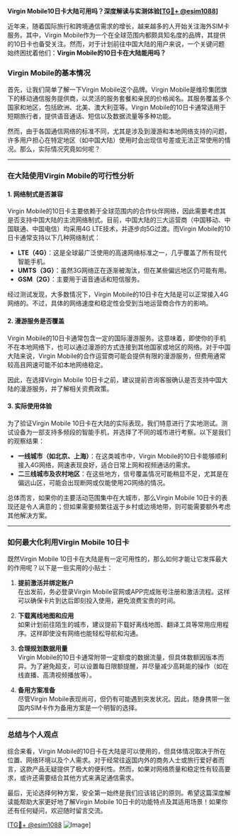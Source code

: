 **Virgin Mobile10日卡大陆可用吗？深度解读与实测体验[[TG💪+ @esim1088](https://t.me/s/esim1088)]**

近年来，随着国际旅行和跨境通信需求的增长，越来越多的人开始关注海外SIM卡服务。其中，Virgin Mobile作为一个在全球范围内都颇具知名度的品牌，其提供的10日卡也备受关注。然而，对于计划前往中国大陆的用户来说，一个关键问题始终困扰着他们：**Virgin Mobile的10日卡在大陆能用吗？**

### Virgin Mobile的基本情况

首先，让我们简单了解一下Virgin Mobile这个品牌。Virgin Mobile是维珍集团旗下的移动通信服务提供商，以灵活的服务套餐和亲民的价格闻名。其服务覆盖多个国家和地区，包括欧洲、北美、澳大利亚等。Virgin Mobile的10日卡通常适用于短期旅行者，提供语音通话、短信以及数据流量等多种功能。

然而，由于各国通信网络的标准不同，尤其是涉及到漫游和本地网络支持的问题，许多用户担心在特定地区（如中国大陆）使用时会出现信号差或无法正常使用的情况。那么，实际情况究竟如何呢？

---

### 在大陆使用Virgin Mobile的可行性分析

#### 1. **网络制式是否兼容**
Virgin Mobile的10日卡主要依赖于全球范围内的合作伙伴网络，因此需要考虑其是否支持中国大陆的主流网络制式。目前，中国大陆的三大运营商（中国移动、中国联通、中国电信）均采用4G LTE技术，并逐步向5G过渡。而Virgin Mobile的10日卡通常支持以下几种网络制式：

- **LTE（4G）**：这是全球最广泛使用的高速网络标准之一，几乎覆盖了所有现代智能手机。
- **UMTS（3G）**：虽然3G网络正在逐渐被淘汰，但在某些偏远地区仍可能有用。
- **GSM（2G）**：主要用于语音通话和短信服务。

经过测试发现，大多数情况下，Virgin Mobile的10日卡在大陆是可以正常接入4G网络的。不过，具体的网络速度和稳定性会受到当地运营商合作方的影响。

#### 2. **漫游服务是否覆盖**
Virgin Mobile的10日卡通常包含一定的国际漫游服务。这意味着，即使你的手机不在本地网络下，也可以通过漫游的方式连接到其他国家或地区的网络。对于中国大陆来说，Virgin Mobile的合作运营商可能会提供有限的漫游服务，但费用通常较高且网速可能不如本地网络稳定。

因此，在选择Virgin Mobile 10日卡之前，建议提前咨询客服确认是否支持中国大陆的漫游服务，并了解相关资费政策。

#### 3. **实际使用体验**
为了验证Virgin Mobile 10日卡在大陆的实际表现，我们特意进行了实地测试。测试设备为一部支持多频段的智能手机，并选择了不同的城市进行考察。以下是我们的观察结果：

- **一线城市（如北京、上海）**：在这类城市中，Virgin Mobile的10日卡能够顺利接入4G网络，网速表现良好，适合日常上网和视频通话的需求。
- **二三线城市及农村地区**：在这些地方，信号覆盖情况可能稍显不足，尤其是在偏远山区，可能会出现断网或仅能使用2G网络的情况。

总体而言，如果你的主要活动范围集中在大城市，那么Virgin Mobile 10日卡的表现还是令人满意的；但如果需要频繁往返于乡村或边境地带，则可能需要额外考虑其他解决方案。

---

### 如何最大化利用Virgin Mobile 10日卡

既然Virgin Mobile 10日卡在大陆是有一定可用性的，那么如何才能让它发挥最大的作用呢？以下是一些实用的小贴士：

1. **提前激活并绑定账户**  
   在出发前，务必登录Virgin Mobile官网或APP完成账号注册和激活流程。这样可以确保卡片到达后即刻投入使用，避免浪费宝贵的时间。

2. **下载离线地图和应用**  
   如果计划前往陌生的城市，建议提前下载好离线地图、翻译工具等常用应用程序。这样即使没有网络也能轻松导航和沟通。

3. **合理规划数据用量**  
   Virgin Mobile的10日卡通常附带一定额度的数据流量，但具体数额因版本而异。为了避免超支，可以设置每日限额提醒，并尽量减少高耗能的操作（如在线直播、高清视频播放等）。

4. **备用方案准备**  
   尽管Virgin Mobile表现尚可，但仍有可能遇到突发状况。因此，随身携带一张国内SIM卡作为备用方案是一个明智的选择。

---

### 总结与个人观点

综合来看，Virgin Mobile的10日卡在大陆是可以使用的，但具体情况取决于所在位置、网络环境以及个人需求。对于经常往返国内外的商务人士或旅行爱好者而言，这款产品无疑提供了极大的便利性。然而，如果对网络质量和稳定性有较高要求，或许还需要结合其他方式来满足通信需求。

最后，无论选择何种方案，安全第一始终是我们应该铭记的原则。希望这篇深度解读能帮助大家更好地了解Virgin Mobile 10日卡的功能特点及其适用场景！如果你还有任何疑问，欢迎随时留言交流。

[[TG💪+ @esim1088](https://t.me/s/esim1088) ![Image](https://i.postimg.cc/4NQfJmqS/Snipaste-2025-05-13-00-14-12.png)]